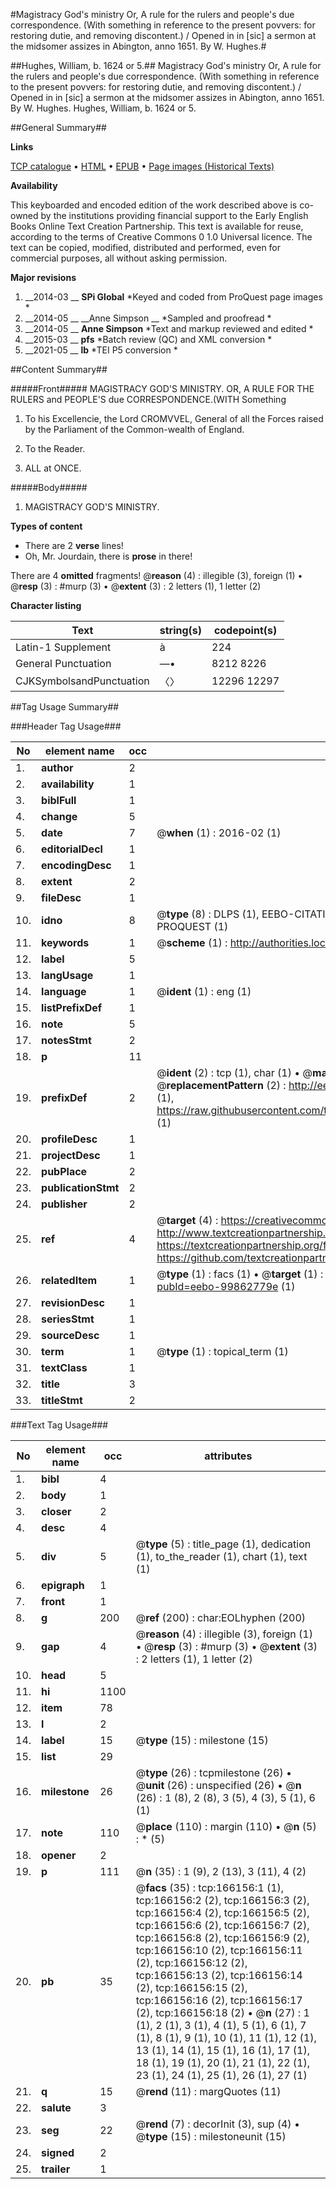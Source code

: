 #Magistracy God's ministry Or, A rule for the rulers and people's due correspondence. (With something in reference to the present povvers: for restoring dutie, and removing discontent.) / Opened in in [sic] a sermon at the midsomer assizes in Abington, anno 1651. By W. Hughes.#

##Hughes, William, b. 1624 or 5.##
Magistracy God's ministry Or, A rule for the rulers and people's due correspondence. (With something in reference to the present povvers: for restoring dutie, and removing discontent.) / Opened in in [sic] a sermon at the midsomer assizes in Abington, anno 1651. By W. Hughes.
Hughes, William, b. 1624 or 5.

##General Summary##

**Links**

[TCP catalogue](http://www.ota.ox.ac.uk/tcp/)  • 
[HTML](http://tei.it.ox.ac.uk/tcp/Texts-HTML/free/A86/A86705.html)  • 
[EPUB](http://tei.it.ox.ac.uk/tcp/Texts-EPUB/free/A86/A86705.epub) • 
[Page images (Historical Texts)](https://historicaltexts.jisc.ac.uk/eebo-99862779e)

**Availability**

This keyboarded and encoded edition of the work described above is co-owned by the
    institutions providing financial support to the Early English Books Online Text Creation
    Partnership. This text is available for reuse, according to the terms of  Creative Commons 0 1.0 Universal
    licence. The text can be copied, modified, distributed and performed, even for commercial
    purposes, all without asking permission.

**Major revisions**

1. __2014-03 __ __SPi Global__ *Keyed and coded from ProQuest page images *
1. __2014-05 __ __Anne Simpson __ *Sampled and proofread *
1. __2014-05 __ __Anne Simpson__ *Text and markup reviewed and edited *
1. __2015-03 __ __pfs__ *Batch review (QC) and XML conversion *
1. __2021-05 __ __lb__ *TEI P5 conversion *

##Content Summary##

#####Front#####
MAGISTRACY GOD'S MINISTRY. OR, A RULE FOR THE RULERS and PEOPLE'S due CORRESPONDENCE.(WITH Something
1. To his Excellencie, the Lord CROMVVEL, General of all the Forces raised by the Parliament of the Common-wealth of England.

1. To the Reader.

1. ALL at ONCE.

#####Body#####

1. MAGISTRACY GOD'S MINISTRY.

**Types of content**

  * There are 2 **verse** lines!
  * Oh, Mr. Jourdain, there is **prose** in there!

There are 4 **omitted** fragments! 
 @__reason__ (4) : illegible (3), foreign (1)  •  @__resp__ (3) : #murp (3)  •  @__extent__ (3) : 2 letters (1), 1 letter (2)

**Character listing**


|Text|string(s)|codepoint(s)|
|---|---|---|
|Latin-1 Supplement|à|224|
|General Punctuation|—•|8212 8226|
|CJKSymbolsandPunctuation|〈〉|12296 12297|

##Tag Usage Summary##

###Header Tag Usage###

|No|element name|occ|attributes|
|---|---|---|---|
|1.|__author__|2||
|2.|__availability__|1||
|3.|__biblFull__|1||
|4.|__change__|5||
|5.|__date__|7| @__when__ (1) : 2016-02 (1)|
|6.|__editorialDecl__|1||
|7.|__encodingDesc__|1||
|8.|__extent__|2||
|9.|__fileDesc__|1||
|10.|__idno__|8| @__type__ (8) : DLPS (1), EEBO-CITATION (1), VID (1), EEBO-PROQUEST (1), STC (3), PROQUEST (1)|
|11.|__keywords__|1| @__scheme__ (1) : http://authorities.loc.gov/ (1)|
|12.|__label__|5||
|13.|__langUsage__|1||
|14.|__language__|1| @__ident__ (1) : eng (1)|
|15.|__listPrefixDef__|1||
|16.|__note__|5||
|17.|__notesStmt__|2||
|18.|__p__|11||
|19.|__prefixDef__|2| @__ident__ (2) : tcp (1), char (1)  •  @__matchPattern__ (2) : ([0-9\-]+):([0-9IVX]+) (1), (.+) (1)  •  @__replacementPattern__ (2) : http://eebo.chadwyck.com/downloadtiff?vid=$1&page=$2 (1), https://raw.githubusercontent.com/textcreationpartnership/Texts/master/tcpchars.xml#$1 (1)|
|20.|__profileDesc__|1||
|21.|__projectDesc__|1||
|22.|__pubPlace__|2||
|23.|__publicationStmt__|2||
|24.|__publisher__|2||
|25.|__ref__|4| @__target__ (4) : https://creativecommons.org/publicdomain/zero/1.0/ (1), http://www.textcreationpartnership.org/docs/. (1), https://textcreationpartnership.org/faq/#faq05 (1), https://github.com/textcreationpartnership (1)|
|26.|__relatedItem__|1| @__type__ (1) : facs (1)  •  @__target__ (1) : https://data.historicaltexts.jisc.ac.uk/view?pubId=eebo-99862779e (1)|
|27.|__revisionDesc__|1||
|28.|__seriesStmt__|1||
|29.|__sourceDesc__|1||
|30.|__term__|1| @__type__ (1) : topical_term (1)|
|31.|__textClass__|1||
|32.|__title__|3||
|33.|__titleStmt__|2||


###Text Tag Usage###

|No|element name|occ|attributes|
|---|---|---|---|
|1.|__bibl__|4||
|2.|__body__|1||
|3.|__closer__|2||
|4.|__desc__|4||
|5.|__div__|5| @__type__ (5) : title_page (1), dedication (1), to_the_reader (1), chart (1), text (1)|
|6.|__epigraph__|1||
|7.|__front__|1||
|8.|__g__|200| @__ref__ (200) : char:EOLhyphen (200)|
|9.|__gap__|4| @__reason__ (4) : illegible (3), foreign (1)  •  @__resp__ (3) : #murp (3)  •  @__extent__ (3) : 2 letters (1), 1 letter (2)|
|10.|__head__|5||
|11.|__hi__|1100||
|12.|__item__|78||
|13.|__l__|2||
|14.|__label__|15| @__type__ (15) : milestone (15)|
|15.|__list__|29||
|16.|__milestone__|26| @__type__ (26) : tcpmilestone (26)  •  @__unit__ (26) : unspecified (26)  •  @__n__ (26) : 1 (8), 2 (8), 3 (5), 4 (3), 5 (1), 6 (1)|
|17.|__note__|110| @__place__ (110) : margin (110)  •  @__n__ (5) : * (5)|
|18.|__opener__|2||
|19.|__p__|111| @__n__ (35) : 1 (9), 2 (13), 3 (11), 4 (2)|
|20.|__pb__|35| @__facs__ (35) : tcp:166156:1 (1), tcp:166156:2 (2), tcp:166156:3 (2), tcp:166156:4 (2), tcp:166156:5 (2), tcp:166156:6 (2), tcp:166156:7 (2), tcp:166156:8 (2), tcp:166156:9 (2), tcp:166156:10 (2), tcp:166156:11 (2), tcp:166156:12 (2), tcp:166156:13 (2), tcp:166156:14 (2), tcp:166156:15 (2), tcp:166156:16 (2), tcp:166156:17 (2), tcp:166156:18 (2)  •  @__n__ (27) : 1 (1), 2 (1), 3 (1), 4 (1), 5 (1), 6 (1), 7 (1), 8 (1), 9 (1), 10 (1), 11 (1), 12 (1), 13 (1), 14 (1), 15 (1), 16 (1), 17 (1), 18 (1), 19 (1), 20 (1), 21 (1), 22 (1), 23 (1), 24 (1), 25 (1), 26 (1), 27 (1)|
|21.|__q__|15| @__rend__ (11) : margQuotes (11)|
|22.|__salute__|3||
|23.|__seg__|22| @__rend__ (7) : decorInit (3), sup (4)  •  @__type__ (15) : milestoneunit (15)|
|24.|__signed__|2||
|25.|__trailer__|1||
